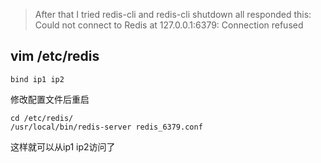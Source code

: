 > After that I tried redis-cli and redis-cli shutdown all responded this: 
Could not connect to Redis at 127.0.0.1:6379: Connection refused

## vim /etc/redis
```
bind ip1 ip2
```

修改配置文件后重启
```
cd /etc/redis/
/usr/local/bin/redis-server redis_6379.conf
```
这样就可以从ip1 ip2访问了
